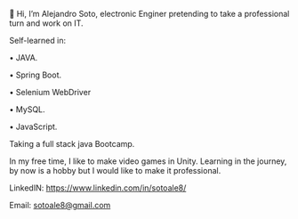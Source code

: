 👋 Hi, I’m  Alejandro Soto, electronic Enginer pretending to take a professional turn and work on IT.

Self-learned in:

• JAVA.

• Spring Boot.

• Selenium WebDriver

• MySQL.

• JavaScript.


Taking a full stack java Bootcamp.

 
In my free time, I like to make video games in Unity. Learning in the journey, by now is a hobby but I would like to make it professional.

LinkedIN: https://www.linkedin.com/in/sotoale8/

Email: sotoale8@gmail.com

<!---
sotoale8/sotoale8 is a ✨ special ✨ repository because its `README.md` (this file) appears on your GitHub profile.
You can click the Preview link to take a look at your changes.
--->
